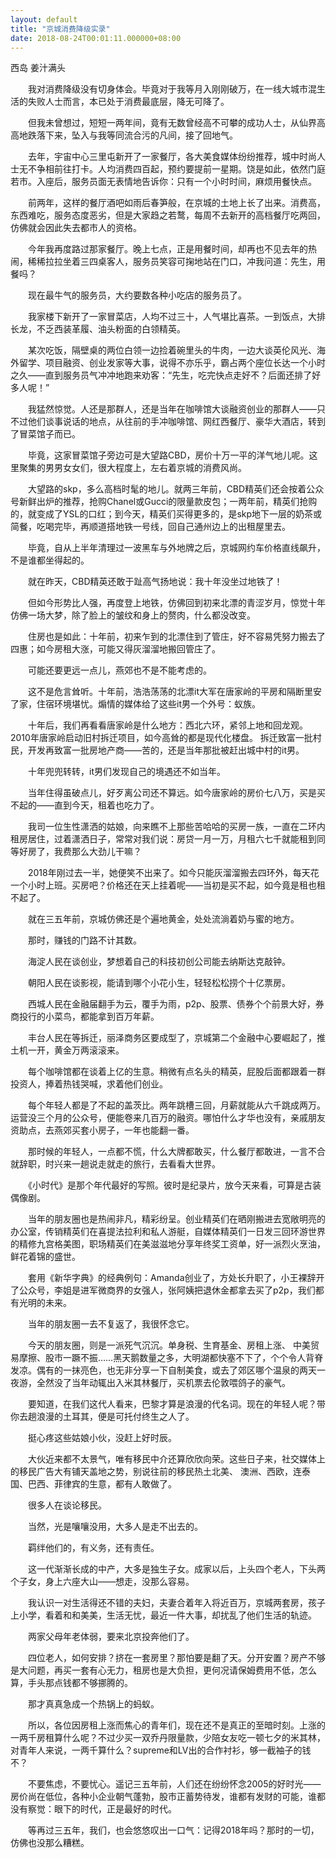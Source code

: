 ```yaml
---
layout: default
title: "京城消费降级实录"
date: 2018-08-24T00:01:11.000000+08:00
---
```


西岛 姜汁满头

　　我对消费降级没有切身体会。毕竟对于我等月入刚刚破万，在一线大城市混生活的失败人士而言，本已处于消费最底层，降无可降了。


　　但我未曾想过，短短一两年间，竟有无数曾经高不可攀的成功人士，从仙界高高地跌落下来，坠入与我等同流合污的凡间，接了回地气。


　　去年，宇宙中心三里屯新开了一家餐厅，各大美食媒体纷纷推荐，城中时尚人士无不争相前往打卡。人均消费四百起，预约要提前一星期。饶是如此，依然门庭若市。入座后，服务员面无表情地告诉你：只有一个小时时间，麻烦用餐快点。


　　前两年，这样的餐厅酒吧如雨后春笋般，在京城的土地上长了出来。消费高，东西难吃，服务态度恶劣，但是大家趋之若鹜，每周不去新开的高档餐厅吃两回，仿佛就会因此失去都市人的资格。


　　今年我再度路过那家餐厅。晚上七点，正是用餐时间，却再也不见去年的热闹，稀稀拉拉坐着三四桌客人，服务员笑容可掬地站在门口，冲我问道：先生，用餐吗？


　　现在最牛气的服务员，大约要数各种小吃店的服务员了。


　　我家楼下新开了一家冒菜店，人均不过三十，人气堪比喜茶。一到饭点，大排长龙，不乏西装革履、油头粉面的白领精英。


　　某次吃饭，隔壁桌的两位白领一边捡着碗里头的牛肉，一边大谈英伦风光、海外留学、项目融资、创业发家等大事，说得不亦乐乎，霸占两个座位长达一个小时之久——直到服务员气冲冲地跑来劝客：“先生，吃完快点走好不？后面还排了好多人呢！”


　　我猛然惊觉。人还是那群人，还是当年在咖啡馆大谈融资创业的那群人——只不过他们谈事说话的地点，从往前的手冲咖啡馆、网红西餐厅、豪华大酒店，转到了冒菜馆子而已。


　　毕竟，这家冒菜馆子旁边可是大望路CBD，房价十万一平的洋气地儿呢。这里聚集的男男女女们，很大程度上，左右着京城的消费风尚。


　　大望路的skp，多么高档时髦的地儿。就两三年前，CBD精英们还会按着公众号新鲜出炉的推荐，抢购Chanel或Gucci的限量款皮包；一两年前，精英们抢购的，就变成了YSL的口红；到今天，精英们买得更多的，是skp地下一层的奶茶或简餐，吃喝完毕，再顺道搭地铁一号线，回自己通州边上的出租屋里去。


　　毕竟，自从上半年清理过一波黑车与外地牌之后，京城网约车价格直线飙升，不是谁都坐得起的。


　　就在昨天，CBD精英还敢于趾高气扬地说：我十年没坐过地铁了！


　　但如今形势比人强，再度登上地铁，仿佛回到初来北漂的青涩岁月，惊觉十年仿佛一场大梦，除了脸上的皱纹和身上的赘肉，什么都没改变。


　　住房也是如此：十年前，初来乍到的北漂住到了管庄，好不容易凭努力搬去了四惠；如今房租大涨，可能又得灰溜溜地搬回管庄了。


　　可能还要更远一点儿，燕郊也不是不能考虑的。


　　这不是危言耸听。十年前，浩浩荡荡的北漂it大军在唐家岭的平房和隔断里安了家，住宿环境堪忧。煽情的媒体给了这些it男一个外号：蚁族。


　　十年后，我们再看看唐家岭是什么地方：西北六环，紧邻上地和回龙观。2010年唐家岭启动旧村拆迁项目，如今高耸的都是现代化楼盘。 拆迁致富一批村民，开发再致富一批房地产商——苦的，还是当年那批被赶出城中村的it男。


　　十年兜兜转转，it男们发现自己的境遇还不如当年。


　　当年住得虽破点儿，好歹离公司还不算远。如今唐家岭的房价七八万，买是买不起的——直到今天，租着也吃力了。


　　我司一位生性潇洒的姑娘，向来瞧不上那些苦哈哈的买房一族，一直在二环内租房居住，过着潇洒日子，常常对我们说：房贷一月一万，月租六七千就能租到同等好房了，我费那么大劲儿干嘛？


　　2018年刚过去一半，她便笑不出来了。如今只能灰溜溜搬去四环外，每天花一个小时上班。买房吧？价格还在天上挂着呢——当初是买不起，如今竟是租也租不起了。


　　就在三五年前，京城仿佛还是个遍地黄金，处处流淌着奶与蜜的地方。


　　那时，赚钱的门路不计其数。


　　海淀人民在谈创业，梦想着自己的科技初创公司能去纳斯达克敲钟。


　　朝阳人民在谈影视，能请到哪个小花小生，轻轻松松捞个十亿票房。


　　西城人民在金融届翻手为云，覆手为雨，p2p、股票、债券个个前景大好，券商投行的小菜鸟，都能拿到百万年薪。


　　丰台人民在等拆迁，丽泽商务区要成型了，京城第二个金融中心要崛起了，推土机一开，黄金万两滚滚来。


　　每个咖啡馆都在谈着上亿的生意。稍微有点名头的精英，屁股后面都跟着一群投资人，捧着热钱哭喊，求着他们创业。


　　每个年轻人都是了不起的盖茨比。两年跳槽三回，月薪就能从六千跳成两万。运营没三个月的公众号，便能卷来几百万的融资。哪怕什么才华也没有，亲戚朋友资助点，去燕郊买套小房子，一年也能翻一番。


　　那时候的年轻人，一点都不慌，什么大牌都敢买，什么餐厅都敢进，一言不合就辞职，时兴来一趟说走就走的旅行，去看看大世界。


　　《小时代》是那个年代最好的写照。彼时是纪录片，放今天来看，可算是古装偶像剧。


　　当年的朋友圈也是热闹非凡，精彩纷呈。创业精英们在晒刚搬进去宽敞明亮的办公室，传销精英们在喜提法拉利和私人游艇，自媒体精英们一日发三回环游世界的精修九宫格美图，职场精英们在美滋滋地分享年终奖工资单，好一派烈火烹油，鲜花着锦的盛世。


　　套用《新华字典》的经典例句：Amanda创业了，方处长升职了，小王裸辞开了公众号，李姐是进军微商界的女强人，张阿姨把退休金都拿去买了p2p，我们都有光明的未来。


　　当年的朋友圈一去不复返了，我很怀念它。


　　今天的朋友圈，则是一派死气沉沉。单身税、生育基金、房租上涨、 中美贸易摩擦、股市一蹶不振……黑天鹅数量之多，大明湖都快塞不下了，个个令人背脊发凉。偶有的一抹亮色，也无非分享一下自制美食，或去了郊区哪个温泉的两天一夜游，全然没了当年动辄出入米其林餐厅，买机票去伦敦喂鸽子的豪气。


　　要知道，在我们这代人看来，巴黎才算是浪漫的代名词。现在的年轻人呢？带你去趟浪漫的土耳其，便是可托付终生之人了。


　　挺心疼这些姑娘小伙，没赶上好时辰。


　　大伙近来都不太景气，唯有移民中介还算欣欣向荣。这些日子来，社交媒体上的移民广告大有铺天盖地之势，别说往前的移民热土北美、 澳洲、西欧，连泰国、巴西、菲律宾的生意，都有人敢做了。


　　很多人在谈论移民。


　　当然，光是嚷嚷没用，大多人是走不出去的。


　　羁绊他们的，有义务，还有责任。


　　这一代渐渐长成的中产，大多是独生子女。成家以后，上头四个老人，下头两个子女，身上六座大山——想走，没那么容易。


　　我认识一对生活得还不错的夫妇，夫妻合着年入将近百万，京城两套房，孩子上小学，看着和和美美，生活无忧，最近一件大事，却扰乱了他们生活的轨迹。


　　两家父母年老体弱，要来北京投奔他们了。


　　四位老人，如何安排？挤在一套房里？那怕要是翻了天。分开安置？房产不够是大问题，再买一套有心无力，租房也是大负担，更何况请保姆费用不低，怎么算，手头那点钱都不够挪腾的。


　　那才真真急成一个热锅上的蚂蚁。


　　所以，各位因房租上涨而焦心的青年们，现在还不是真正的至暗时刻。上涨的一两千房租算什么呢？不过少买一双乔丹限量款，少陪女友吃一顿七夕的米其林，对青年人来说，一两千算什么？supreme和LV出的合作衬衫，够一截袖子的钱不？


　　不要焦虑，不要忧心。遥记三五年前，人们还在纷纷怀念2005的好时光——房价尚在低位，各种小企业朝气蓬勃，股市正蓄势待发，谁都有发财的可能，谁都没有察觉：眼下的时代，正是最好的时代。


　　等再过三五年，我们，也会悠悠叹出一口气：记得2018年吗？那时的一切，仿佛也没那么糟糕。

